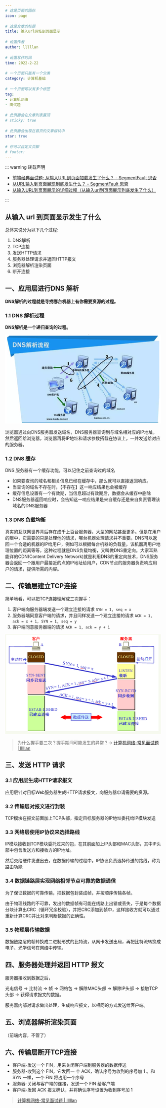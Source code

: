 ```yaml
---
# 这是页面的图标
icon: page

# 这是文章的标题
title: 输入url网址到页面显示

# 设置作者
author: lllllan

# 设置写作时间
time: 2022-2-22

# 一个页面只能有一个分类
category: 计算机基础

# 一个页面可以有多个标签
tag:
- 计算机网络
- 面试题

# 此页面会在文章列表置顶
# sticky: true

# 此页面会出现在首页的文章板块中
star: true

# 你可以自定义页脚
# footer: 
---
```




::: warning 转载声明

- [前端经典面试题: 从输入URL到页面加载发生了什么？ - SegmentFault 思否](https://segmentfault.com/a/1190000006879700)
- [从URL输入到页面展现到底发生什么？ - SegmentFault 思否](https://segmentfault.com/a/1190000017184701)
- [从输入URL到页面展示的详细过程（从输入url到页面展示到底发生了什么）](https://blog.csdn.net/qinian8/article/details/99081105)

:::



## 从输入 url 到页面显示发生了什么

总体来说分为以下几个过程:

1. DNS解析
2. TCP连接
3. 发送HTTP请求
4. 服务器处理请求并返回HTTP报文
5. 浏览器解析渲染页面
6. 断开连接



## 一、应用层进行DNS 解析

**DNS解析的过程就是寻找哪台机器上有你需要资源的过程。**



### 1.1 DNS 解析过程

**DNS解析是一个递归查询的过程。**



![preview](README.assets/view.png)



浏览器通过向DNS服务器发送域名，DNS服务器查询到与域名相对应的IP地址，然后返回给浏览器，浏览器再将IP地址和请求参数搭载在协议上，一并发送给对应的服务器。



### 1.2 DNS 缓存

DNS 服务器有一个缓存功能，可以记住之前查询过的域名

- 如果要查询的域名和相关信息已经在缓存中，那么就可以直接返回响应。
- 当查询的域名不存在时，【不存在】这一响应结果也会被缓存
- 缓存信息设置有一个有效期，当信息超过有效期后，数据会从缓存中删除
- DNS服务器返回响应时，会告知这一响应结果是来自缓存还是来自负责管理该域名的DNS服务器



### 1.3 DNS 负载均衡

真实的互联网世界背后存在成千上百台服务器，大型的网站甚至更多。但是在用户的眼中，它需要的只是处理他的请求，哪台机器处理请求并不重要。DNS可以返回一个合适的机器的IP给用户，例如可以根据每台机器的负载量，该机器离用户地理位置的距离等等，这种过程就是DNS负载均衡，又叫做DNS重定向。大家耳熟能详的CDN(Content Delivery Network)就是利用DNS的重定向技术，DNS服务器会返回一个跟用户最接近的点的IP地址给用户，CDN节点的服务器负责响应用户的请求，提供所需的内容。



## 二、传输层建立TCP连接



简单地看，可以把TCP连接理解成三次握手：

1. 客户端向服务器端发送一个建立连接的请求 `SYN = 1, seq = x`
2. 服务器端同意客户端的请求，并且同样发送一个建立连接的请求 `ACK = 1, ack = x + 1, SYN = 1, seq = y`
3. 客户端同意服务器端的请求 `ACK = 1, ack = y + 1`

![img](README.assets/0c9f470819684156cfdc27c682db4def.cf54da4f.png)



> 为什么握手要三次？握手期间可能发生的异常？-> [计算机网络-常见面试题 | lllllan](http://blog.lllllan.cn/cs-basic/network/interview-questions/#二、tcp-三次握手)



## 三、发送 HTTP 请求



### 3.1 应用层生成HTTP请求报文

应用层针对目标Web服务器生成HTTP请求报文，向服务器申请需要的资源。



### 3.2 传输层对报文进行封装

TCP模块在报文前面加上TCP头部，指定目标服务器的IP地址委托给IP模块发送



 ### 3.3 网络层使用IP协议来选择路线

IP模块接收到TCP模块委托过来的包，在其前面加上IP头部和MAC头部，其中IP头部中包含发送方和接收方的IP地址。

然后交给硬件发送出去，在数据传输的过程中，IP协议负责选择传送的路线，称为路由功能



### 3.4 数据链路层实现网络相邻节点可靠的数据通信

为了保证数据的可靠传输，把数据包封装成帧，并按顺序传输各帧。

由于物理线路的不可靠，发出的数据帧有可能在线路上出错或丢失，于是每个数据分块计算出CRC（循环冗余校验），并把CRC添加到帧中，这样接收方就可以通过重新计算CRC并比对来判断数据的正确性。



### 3.5 物理层传输数据

数据链路层的帧转换成二进制形式的比特流，从网卡发送出局，再把比特流转换成电子、光学信号在网络中传输。



## 四、服务器处理并返回 HTTP 报文

服务器接收到数据之后，

光电信号 → 比特流 → 帧 → 网络包 → 解除MAC头部 → 解除IP头部 → 接触TCP头部 → 获得请求报文的数据。

服务器内部对请求做出处理，生成响应报文，以相同的方式发送给客户端。



## 五、浏览器解析渲染页面

（前端内容，不管了）



## 六、传输层断开TCP连接

- 客户端-发送一个 FIN，用来关闭客户端到服务器的数据传送
- 服务器-收到这个 FIN，它发回一 个 ACK，确认序号为收到的序号加 1 。和 SYN 一样，一个 FIN 将占用一个序号
- 服务器-关闭与客户端的连接，发送一个 FIN 给客户端
- 客户端-发回 ACK 报文确认，并将确认序号设置为收到序号加 1



> [计算机网络-常见面试题 | lllllan](http://blog.lllllan.cn/cs-basic/network/interview-questions/#三、tcp四次挥手)

